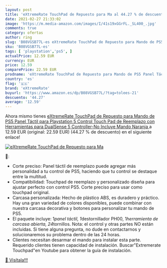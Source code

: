 ```yaml
---
layout: post
title: 'eXtremeRate TouchPad de Repuesto para Ma al 44.27 % de descuento'
date: 2021-02-27 21:33:02
image: 'https://m.media-amazon.com/images/I/41s19xGGrFL._SL400_.jpg'
comments: true
category: ofertas
author: ring
slug: 'B08VGSB77L-es eXtremeRate TouchPad de Repuesto para Mando de PS5 Panel...'
sku: 'B08VGSB77L-es'
tags: [ 'playstation','ps5', ]
actualPrice: 12.59 EUR
currency: EUR
price: 12.59
comparePrice: 22.59 EUR
prodname: 'eXtremeRate TouchPad de Repuesto para Mando de PS5 Panel Táctil para Playstation 5 Control Touch Pad de Reemplazo con Herramientas para DualSense 5 Controller-No Incluye Mando Naranja '
country: 'es'
flag: '🇪🇸'
brand: 'eXtremeRate'
buyurl: 'https://www.amazon.es/dp/B08VGSB77L/?tag=tolees-21'
descuento: '44.27'
average: '12.59'
---
```


Ahora mismo tienes [eXtremeRate TouchPad de Repuesto para Mando de PS5 Panel Táctil para Playstation 5 Control Touch Pad de Reemplazo con Herramientas para DualSense 5 Controller-No Incluye Mando Naranja ](https://www.amazon.es/dp/B08VGSB77L/?tag=tolees-21) a 12.59 EUR (original: 22.59 EUR) (44.27 %  de descuento) en el siguiente enlace!

[![eXtremeRate TouchPad de Repuesto para Ma](https://m.media-amazon.com/images/I/41s19xGGrFL._SL400_.jpg)](https://www.amazon.es/dp/B08VGSB77L/?tag=tolees-21)

🔎:

- Corte preciso: Panel táctil de reemplazo puede agregar más personalidad a tu control de PS5, haciendo que tu control se destaque entre la multitud.
- Compatibilidad: Touchpad de reemplazo y personalizado diseña para ajustar perfecto con control PS5. Corte preciso para usar como touchpad original.
- Carcasa personalizada: Hecho de plástico ABS, es duradero y práctico. Hay una gran variedad de colores disponibles, puede combinar con nuestra carcasa decorativa y botones para personalizar tu mando de PS5.
- El paquete incluye: 1*panel táctil, 1*destornillador PH00, 1*herramienta de carcasa abierta, 24*tornillos. Nota: el control y otras partes NO están incluidas. Si tiene alguna pregunta, no dude en contactarnos y solucionaremos su problema dentro de las 24 horas.
- Clientes necesitan desarmar el mando para instalar esta parte. Requerido clientes tienen capacidad de instalación. Buscar"Extremerate Touchpad"en Youtube para obtener la guía de instalación.

[🛒 Visítala!!!](https://www.amazon.es/dp/B08VGSB77L/?tag=tolees-21)
